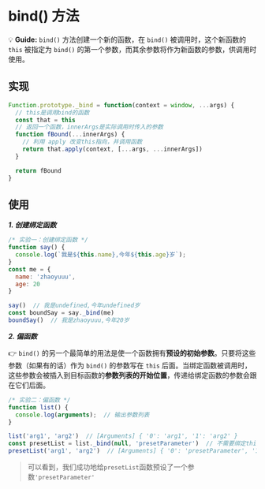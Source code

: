 # bind() 方法

💡 **Guide:** `bind()` 方法创建一个新的函数，在 `bind()` 被调用时，这个新函数的 `this` 被指定为 `bind()` 的第一个参数，而其余参数将作为新函数的参数，供调用时使用。

## 实现

```js
Function.prototype._bind = function(context = window, ...args) {
  // this是调用bind的函数
  const that = this
  // 返回一个函数，innerArgs是实际调用时传入的参数
  function fBound(...innerArgs) {
    // 利用 apply 改变this指向，并调用函数
    return that.apply(context, [...args, ...innerArgs])
  }

  return fBound
}
```

## 使用

**_1. 创建绑定函数_**

```js
/* 实验一：创建绑定函数 */
function say() {
  console.log(`我是${this.name},今年${this.age}岁`);
}
const me = {
  name: 'zhaoyuuu',
  age: 20
}

say()  // 我是undefined,今年undefined岁
const boundSay = say._bind(me)
boundSay()  // 我是zhaoyuuu,今年20岁
```

**_2. 偏函数_**

👉 `bind()` 的另一个最简单的用法是使一个函数拥有**预设的初始参数**。只要将这些参数（如果有的话）作为 `bind()` 的参数写在 `this` 后面。当绑定函数被调用时，这些参数会被插入到目标函数的**参数列表的开始位置**，传递给绑定函数的参数会跟在它们后面。

```js
/* 实验二：偏函数 */
function list() {
  console.log(arguments);  // 输出参数列表
}

list('arg1', 'arg2')  // [Arguments] { '0': 'arg1', '1': 'arg2' }
const presetList = list._bind(null, 'presetParameter')  // 不需要绑定this，所以第一个参数为null
presetList('arg1', 'arg2')  // [Arguments] { '0': 'presetParameter', '1': 'arg1', '2': 'arg2' }
```

> 可以看到，我们成功地给`presetList`函数预设了一个参数`'presetParameter'`
